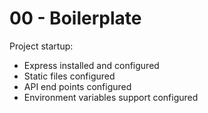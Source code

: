 # 00 - Boilerplate

Project startup:

- Express installed and configured
- Static files configured
- API end points configured
- Environment variables support configured
